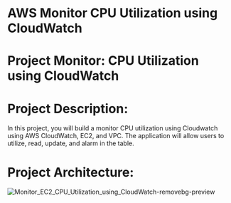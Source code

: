 # AWS Monitor CPU Utilization using CloudWatch
# Project Monitor: CPU Utilization using CloudWatch
# Project Description:
In this project, you will build a monitor CPU utilization using Cloudwatch using AWS CloudWatch, EC2, and VPC. The application will allow users to utilize, read, update, and alarm in the table.
# Project Architecture:
![Monitor_EC2_CPU_Utilization_using_CloudWatch-removebg-preview](https://github.com/sufihub/AWS-EC2-Monitoring-with-CloudWatch-/assets/124899223/bf3ce4e8-e8a6-4f2a-8f12-15d9ddf81191)

